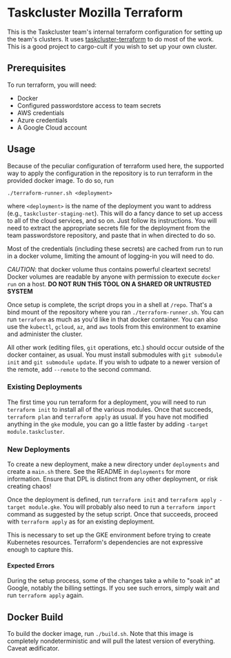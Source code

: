 # Taskcluster Mozilla Terraform

This is the Taskcluster team's internal terraform configuration for setting up
the team's clusters. It uses [taskcluster-terraform](https://github.com/taskcluster/taskcluster-terraform) to do most of the work. This is a good project to cargo-cult if you
wish to set up your own cluster.

## Prerequisites

To run terraform, you will need:

* Docker
* Configured passwordstore access to team secrets
* AWS credentials
* Azure credentials
* A Google Cloud account

## Usage

Because of the peculiar configuration of terraform used here, the supported way to apply the configuration in the repository is to run terraform in the provided docker image.
To do so, run

```shell
./terraform-runner.sh <deployment>
```

where `<deployment>` is the name of the deployment you want to address (e.g., `taskcluster-staging-net`).
This will do a fancy dance to set up access to all of the cloud services, and so on.
Just follow its instructions.
You will need to extract the appropriate secrets file for the deployment from the team passwordstore repository, and paste that in when directed to do so.

Most of the credentials (including these secrets) are cached from run to run in a docker volume, limiting the amount of logging-in you will need to do.

*CAUTION*: that docker volume thus contains powerful cleartext secrets!
Docker volumes are readable by anyone with permission to execute `docker run` on a host.
**DO NOT RUN THIS TOOL ON A SHARED OR UNTRUSTED SYSTEM**

Once setup is complete, the script drops you in a shell at `/repo`.
That's a bind mount of the repository where you ran `./terraform-runner.sh`.
You can run `terraform` as much as you'd like in that docker container.
You can also use the `kubectl`, `gcloud`, `az`, and `aws` tools from this environment to examine and administer the cluster.

All other work (editing files, `git` operations, etc.) should occur outside of the docker container, as usual.
You must install submodules with `git submodule init` and `git submodule update`. If you wish to udpate to a newer version of the remote, add `--remote` to the second command.

### Existing Deployments

The first time you run terraform for a deployment, you will need to run `terraform init` to install all of the various modules.
Once that succeeds, `terraform plan` and `terraform apply` as usual.
If you have not modified anything in the `gke` module, you can go a little faster by adding `-target module.taskcluster`.

### New Deployments

To create a new deployment, make a new directory under `deployments` and create a `main.sh` there.
See the README in `deployments` for more information.
Ensure that DPL is distinct from any other deployment, or risk creating chaos!

Once the deployment is defined, run `terraform init` and `terraform apply -target module.gke`.
You will probably also need to run a `terraform import` command as suggested by the setup script.
Once that succeeds, proceed with `terraform apply` as for an existing deployment.

This is necessary to set up the GKE environment before trying to create Kubernetes resources.
Terraform's dependencies are not expressive enough to capture this.

#### Expected Errors

During the setup process, some of the changes take a while to "soak in" at Google, notably the billing settings.
If you see such errors, simply wait and run `terraform apply` again.

## Docker Build

To build the docker image, run `./build.sh`.
Note that this image is completely nondeterministic and will pull the latest version of everything.
Caveat ædificator.
